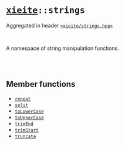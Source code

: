 # [`xieite`](../README.md)`::strings`
Aggregated in header [`<xieite/strings.hpp>`](../include/xieite/strings.hpp)

<br/>

A namespace of string manipulation functions.

<br/><br/>

## Member functions
- [`repeat`](../docs/strings/repeat.md)
- [`split`](../docs/strings/split.md)
- [`toLowerCase`](../docs/strings/toLowerCase.md)
- [`toUpperCase`](../docs/strings/toUpperCase.md)
- [`trimEnd`](../docs/strings/trimEnd.md)
- [`trimStart`](../docs/strings/trimStart.md)
- [`truncate`](../docs/strings/truncate.md)
